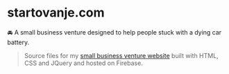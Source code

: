# startovanje.com
🚘 A small business venture designed to help people stuck with a dying car battery.

> Source files for my [small business venture website](https://startovanje.com) built with HTML, CSS and JQuery and hosted on Firebase.
